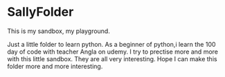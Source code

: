 # SallyFolder

This is my sandbox, my playground.

Just a little folder to learn python.
As a beginner of python,i learn the 100 day of code with teacher Angla on udemy.
I try to prectise more and more with this little sandbox.
They are all very interesting.
Hope I can make this folder more and more interesting.
